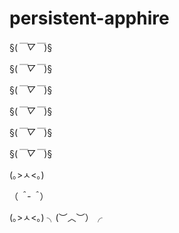 # persistent-apphire
§(*￣▽￣*)§

§(*￣▽￣*)§

§(*￣▽￣*)§

§(*￣▽￣*)§

§(*￣▽￣*)§

§(*￣▽￣*)§

(｡>ㅅ<｡)

（*＾-＾*）

(｡>ㅅ<｡)
╮(︶︿︶）╭
